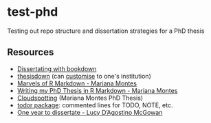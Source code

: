 # test-phd

Testing out repo structure and dissertation strategies for a PhD thesis

## Resources

* [Dissertating with bookdown](https://bookdown.org/thea_knowles/dissertating_rmd_presentation/)
* [thesisdown](https://github.com/ismayc/thesisdown) (can [customise](https://github.com/ismayc/thesisdown#customizing-thesisdown-to-your-institution) to one's institution)
* [Marvels of R Markdown - Mariana Montes](https://www.marianamontes.me/post/academic-writing-in-r-markdown-i/)
* [Writing my PhD Thesis in R Markdown - Mariana Montes](https://www.marianamontes.me/post/academic-writing-in-r-markdown-ii/)
* [Cloudspotting](https://cloudspotting.marianamontes.me/intro.html) (Mariana Montes PhD Thesis)
* [todor package](https://cran.r-project.org/web/packages/todor/index.html): commented lines for TODO, NOTE, etc.
* [One year to dissertate - Lucy D’Agostino McGowan](https://livefreeordichotomize.com/posts/2018-09-14-one-year-to-dissertate/)